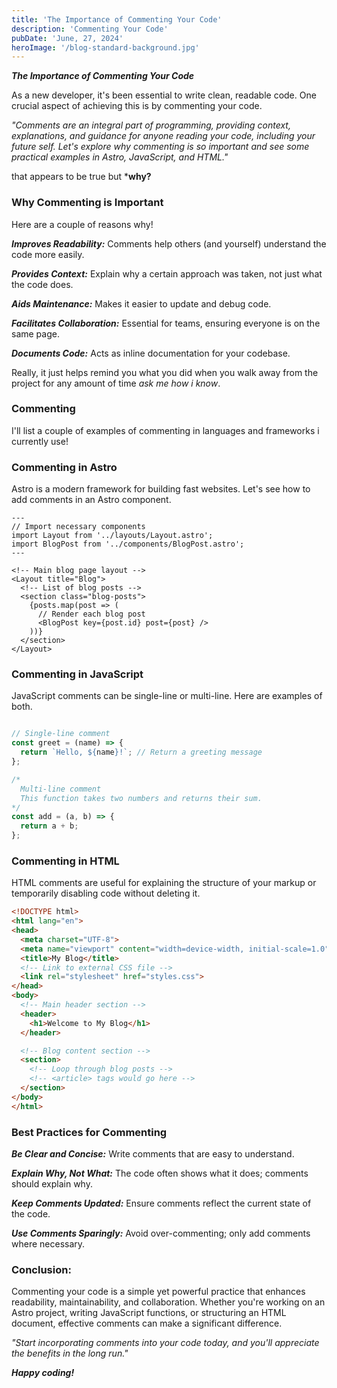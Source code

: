 ```yaml
---
title: 'The Importance of Commenting Your Code'
description: 'Commenting Your Code'
pubDate: 'June, 27, 2024'
heroImage: '/blog-standard-background.jpg'
---
```

***The Importance of Commenting Your Code***

As a new developer, it's been essential to write clean, readable code. One crucial aspect of achieving this is by commenting your code. 

_"Comments are an integral part of programming, providing context, explanations, and guidance for anyone reading your code, including your future self. Let's explore why commenting is so important and see some practical examples in Astro, JavaScript, and HTML."_

that appears to be true but ***why?**

### Why Commenting is Important
Here are a couple of reasons why!

***Improves Readability:*** Comments help others (and yourself) understand the code more easily.

***Provides Context:*** Explain why a certain approach was taken, not just what the code does.

***Aids Maintenance:*** Makes it easier to update and debug code.

***Facilitates Collaboration:*** Essential for teams, ensuring everyone is on the same page.

***Documents Code:*** Acts as inline documentation for your codebase.

Really, it just helps remind you what you did when you walk away from the project for any amount of time _ask me how i know_.

### Commenting
I'll list a couple of examples of commenting in languages and frameworks i currently use!

### Commenting in Astro
Astro is a modern framework for building fast websites. Let's see how to add comments in an Astro component.


```astro
---
// Import necessary components
import Layout from '../layouts/Layout.astro';
import BlogPost from '../components/BlogPost.astro';
---

<!-- Main blog page layout -->
<Layout title="Blog">
  <!-- List of blog posts -->
  <section class="blog-posts">
    {posts.map(post => (
      // Render each blog post
      <BlogPost key={post.id} post={post} />
    ))}
  </section>
</Layout>
```

### Commenting in JavaScript
JavaScript comments can be single-line or multi-line. Here are examples of both.

```javascript

// Single-line comment
const greet = (name) => {
  return `Hello, ${name}!`; // Return a greeting message
};

/*
  Multi-line comment
  This function takes two numbers and returns their sum.
*/
const add = (a, b) => {
  return a + b;
};
```

### Commenting in HTML
HTML comments are useful for explaining the structure of your markup or temporarily disabling code without deleting it.

```html
<!DOCTYPE html>
<html lang="en">
<head>
  <meta charset="UTF-8">
  <meta name="viewport" content="width=device-width, initial-scale=1.0">
  <title>My Blog</title>
  <!-- Link to external CSS file -->
  <link rel="stylesheet" href="styles.css">
</head>
<body>
  <!-- Main header section -->
  <header>
    <h1>Welcome to My Blog</h1>
  </header>

  <!-- Blog content section -->
  <section>
    <!-- Loop through blog posts -->
    <!-- <article> tags would go here -->
  </section>
</body>
</html>
```

### Best Practices for Commenting
***Be Clear and Concise:*** Write comments that are easy to understand. 

***Explain Why, Not What:*** The code often shows what it does; comments should explain why.

***Keep Comments Updated:*** Ensure comments reflect the current state of the code.

***Use Comments Sparingly:*** Avoid over-commenting; only add comments where necessary.

### Conclusion:
Commenting your code is a simple yet powerful practice that enhances readability, maintainability, and collaboration. Whether you're working on an Astro project, writing JavaScript functions, or structuring an HTML document, effective comments can make a significant difference. 

_"Start incorporating comments into your code today, and you'll appreciate the benefits in the long run."_

***Happy coding!***